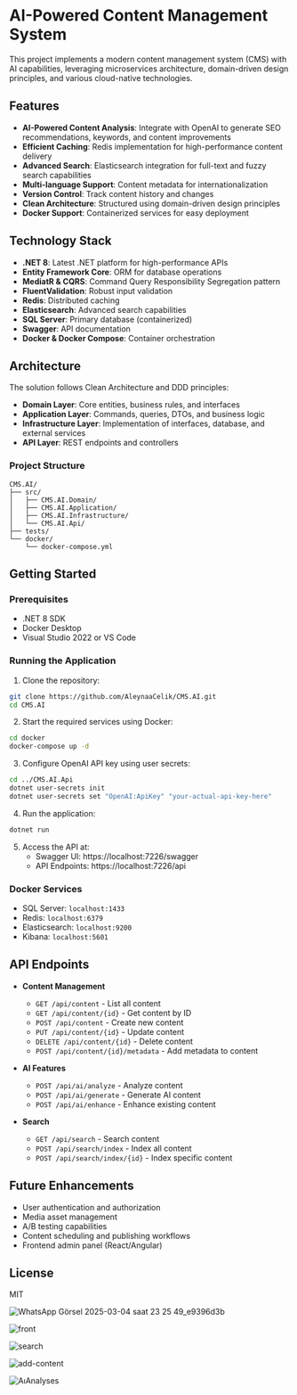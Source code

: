 # AI-Powered Content Management System

This project implements a modern content management system (CMS) with AI capabilities, leveraging microservices architecture, domain-driven design principles, and various cloud-native technologies.

## Features

- **AI-Powered Content Analysis**: Integrate with OpenAI to generate SEO recommendations, keywords, and content improvements
- **Efficient Caching**: Redis implementation for high-performance content delivery
- **Advanced Search**: Elasticsearch integration for full-text and fuzzy search capabilities
- **Multi-language Support**: Content metadata for internationalization
- **Version Control**: Track content history and changes
- **Clean Architecture**: Structured using domain-driven design principles
- **Docker Support**: Containerized services for easy deployment

## Technology Stack

- **.NET 8**: Latest .NET platform for high-performance APIs
- **Entity Framework Core**: ORM for database operations
- **MediatR & CQRS**: Command Query Responsibility Segregation pattern
- **FluentValidation**: Robust input validation
- **Redis**: Distributed caching
- **Elasticsearch**: Advanced search capabilities
- **SQL Server**: Primary database (containerized)
- **Swagger**: API documentation
- **Docker & Docker Compose**: Container orchestration

## Architecture

The solution follows Clean Architecture and DDD principles:

- **Domain Layer**: Core entities, business rules, and interfaces
- **Application Layer**: Commands, queries, DTOs, and business logic
- **Infrastructure Layer**: Implementation of interfaces, database, and external services
- **API Layer**: REST endpoints and controllers

### Project Structure

```
CMS.AI/
├── src/
│   ├── CMS.AI.Domain/
│   ├── CMS.AI.Application/
│   ├── CMS.AI.Infrastructure/
│   └── CMS.AI.Api/
├── tests/
└── docker/
    └── docker-compose.yml
```

## Getting Started

### Prerequisites

- .NET 8 SDK
- Docker Desktop
- Visual Studio 2022 or VS Code

### Running the Application

1. Clone the repository:
```bash
git clone https://github.com/AleynaaCelik/CMS.AI.git
cd CMS.AI
```

2. Start the required services using Docker:
```bash
cd docker
docker-compose up -d
```

3. Configure OpenAI API key using user secrets:
```bash
cd ../CMS.AI.Api
dotnet user-secrets init
dotnet user-secrets set "OpenAI:ApiKey" "your-actual-api-key-here"
```

4. Run the application:
```bash
dotnet run
```

5. Access the API at:
   - Swagger UI: https://localhost:7226/swagger
   - API Endpoints: https://localhost:7226/api

### Docker Services

- SQL Server: `localhost:1433`
- Redis: `localhost:6379`
- Elasticsearch: `localhost:9200`
- Kibana: `localhost:5601`

## API Endpoints

- **Content Management**
  - `GET /api/content` - List all content
  - `GET /api/content/{id}` - Get content by ID
  - `POST /api/content` - Create new content
  - `PUT /api/content/{id}` - Update content
  - `DELETE /api/content/{id}` - Delete content
  - `POST /api/content/{id}/metadata` - Add metadata to content

- **AI Features**
  - `POST /api/ai/analyze` - Analyze content
  - `POST /api/ai/generate` - Generate AI content
  - `POST /api/ai/enhance` - Enhance existing content

- **Search**
  - `GET /api/search` - Search content
  - `POST /api/search/index` - Index all content
  - `POST /api/search/index/{id}` - Index specific content

## Future Enhancements

- User authentication and authorization
- Media asset management
- A/B testing capabilities
- Content scheduling and publishing workflows
- Frontend admin panel (React/Angular)

## License

MIT

![WhatsApp Görsel 2025-03-04 saat 23 25 49_e9396d3b](https://github.com/user-attachments/assets/d26b2538-008f-4ba7-bdd2-6dd5ba5f9c25)

![front](https://github.com/user-attachments/assets/478634e0-65db-4f0f-9b10-169898aca20f)

![search](https://github.com/user-attachments/assets/09abe87f-ce59-4541-ae12-95774165240b)

![add-content](https://github.com/user-attachments/assets/cf2ff3bc-6d83-4ee6-9f84-aec373171819)

![AıAnalyses](https://github.com/user-attachments/assets/7ed4b94d-4afb-4eea-8480-31bbe1c8f592)







